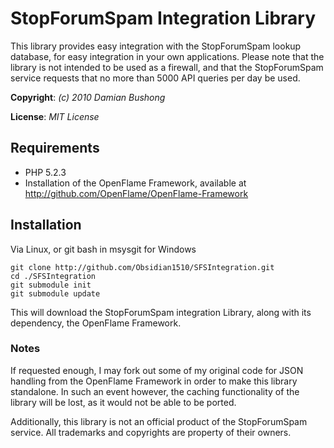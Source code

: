 # StopForumSpam Integration Library

This library provides easy integration with the StopForumSpam lookup database, for easy integration in your own applications.
Please note that the library is not intended to be used as a firewall, and that the StopForumSpam service requests that no more than 5000 API queries per day be used.

**Copyright**: *(c) 2010 Damian Bushong*

**License**: *MIT License*

## Requirements

* PHP 5.2.3
* Installation of the OpenFlame Framework, available at http://github.com/OpenFlame/OpenFlame-Framework

## Installation

Via Linux, or git bash in msysgit for Windows

	git clone http://github.com/Obsidian1510/SFSIntegration.git
	cd ./SFSIntegration
	git submodule init
	git submodule update

This will download the StopForumSpam integration Library, along with its dependency, the OpenFlame Framework.

### Notes

If requested enough, I may fork out some of my original code for JSON handling from the OpenFlame Framework in order to make this library standalone.
In such an event however, the caching functionality of the library will be lost, as it would not be able to be ported.

Additionally, this library is not an official product of the StopForumSpam service.
All trademarks and copyrights are property of their owners.
